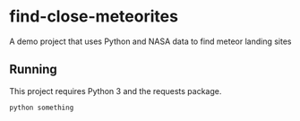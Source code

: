 # find-close-meteorites
A demo project that uses Python and NASA data to find meteor landing sites
## Running

This project requires Python 3 and the requests package.

`python something`

